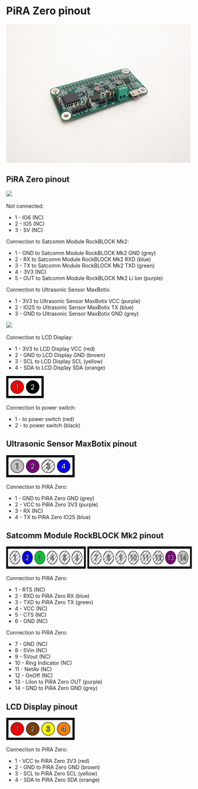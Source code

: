 # PiRA Zero pinout

<img src="/PiRA%20Zero%20pinout/pics/IMG_20171025_102748.jpg"  width="500px" height="375px">

## PiRA Zero pinout

<img src="/PiRA%20pinout%201x3%20%2B%201x5%20%2B%201x3.png"  height="60px">

Not connected:
 * 1 - IO6 (NC)
 * 2 - IO5 (NC)
 * 3 - 5V (NC)

Connection to Satcomm Module RockBLOCK Mk2:
 * 1 - GND to Satcomm Module RockBLOCK Mk2 GND (grey)
 * 2 - RX to Satcomm Module RockBLOCK Mk2 RXD (blue)
 * 3 - TX to Satcomm Module RockBLOCK Mk2 TXD (green)
 * 4 - 3V3 (NC)
 * 5 - OUT to Satcomm Module RockBLOCK Mk2 Li Ion (purple)
 
 Connection to Ultrasonic Sensor MaxBotix:
 * 1 - 3V3 to Ultrasonic Sensor MaxBotix VCC (purple)
 * 2 - IO25 to Ultrasonic Sensor MaxBotix TX (blue)
 * 3 - GND to Ultrasonic Sensor MaxBotix GND (grey)

<img src="/PiRA%20pinout%20%2B%20LCD%20Display%20pinout%201x4.png"  height="60px">

Connection to LCD Display:
 * 1 - 3V3 to LCD Display VCC (red)
 * 2 - GND to LCD Display GND (brown)
 * 3 - SCL to LCD Display SCL (yellow)
 * 4 - SDA to LCD Display SDA (orange)

<img src="/PiRA%20Zero%20pinout/pics/PiRA%20pinout%201x2.png"  height="60px">

Connection to power switch:
 * 1 - to power switch (red)
 * 2 - to power switch (black)

## Ultrasonic Sensor MaxBotix pinout

<img src="/PiRA%20Zero%20pinout/pics/Ultrasonic%20Sensor%20MaxBotix%20pinout%201x4.png"  height="60px">

Connection to PiRA Zero:
 * 1 - GND to PiRA Zero GND (grey)
 * 2 - VCC to PiRA Zero 3V3 (purple)
 * 3 - RX (NC)
 * 4 - TX to PiRA Zero IO25 (blue)
 
 ## Satcomm Module RockBLOCK Mk2 pinout

<img src="/PiRA%20Zero%20pinout/pics/Satcomm%20Module%20RockBLOCK%20Mk2%20pinout%201x6%20%2B%201x8.png"  height="60px">

Connection to PiRA Zero:
 * 1 - RTS (NC)
 * 2 - RXD to PiRA Zero RX (blue)
 * 3 - TXD to PiRA Zero TX (green)
 * 4 - VCC (NC)
 * 5 - CTS (NC)
 * 6 - GND (NC)

Connection to PiRA Zero:
 * 7 - GND (NC)
 * 8 - 5Vin (NC)
 * 9 - 5Vout (NC)
 * 10 - Ring Indicator (NC)
 * 11 - NetAv (NC)
 * 12 - OnOff (NC)
 * 13 - LiIon to PiRA Zero OUT (purple)
 * 14 - GND to PiRA Zero GND (grey)

 ## LCD Display pinout

<img src="/PiRA%20Zero%20pinout/pics/PiRA%20pinout%20%2B%20LCD%20Display%20pinout%201x4.png"  height="60px">

Connection to PiRA Zero:
 * 1 - VCC to PiRA Zero 3V3 (red)
 * 2 - GND to PiRA Zero GND (brown)
 * 3 - SCL to PiRA Zero SCL (yellow)
 * 4 - SDA to PiRA Zero SDA (orange)
